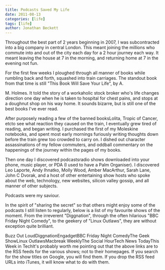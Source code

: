 ```yaml
---
title: Podcasts Saved My Life
date: 2011-08-13
categories: [life]
tags: [life]
author: Jonathan Beckett
---
```


Throughout the best part of 2 years beginning in 2007, I was subcontracted into a big company in central London. This meant joining the millions who commute into and out of the city each day for a 2 hour journey each way. It meant leaving the house at 7 in the morning, and returning home at 7 in the evening not fun.

For the first few weeks I ploughed through all manner of books while rumbling back and forth, squashed into train carriages. The standout book from that time is still "This Book Will Save Your Life", by A.

M. Holmes. It told the story of a workaholic stock broker who's life changes direction one day when he is taken to hospital for chest pains, and stops at a doughnut shop on his way home. It sounds bizarre, but is still one of the best books I've ever read.

After purposely reading a few of the banned booksLolita, Tropic of Cancer, etcto see what reaction they caused on the train, I eventually grew tired of reading, and began writing. I purchased the first of my Moleskine notebooks, and spent most early mornings furiously writing thoughts down before the train grew too crowded to carry on. I dished out character assassinations of my fellow commuters, and oddball commentary on the happenings of the journey within the pages of my books.

Then one day I discovered podcastsradio shows downloaded into your phone, music player, or PDA (I used to have a Palm Organiser). I discovered Leo Laporte, Andy Ihnatko, Molly Wood, Amber MacArthur, Sarah Lane, John C Dvorak, and a host of other entertaining show hosts who spoke about the web, technology, new websites, silicon valley gossip, and all manner of other subjects.

Podcasts were my saviour.

In the spirit of "sharing the secret" so that others might enjoy some of the podcasts I still listen to regularly, below is a list of my favourite shows of the moment. From the irreverent "Diggnation", through the often hilarious "BBC Friday Night Comedy", to the geekery of "Linux Outlaws", they are without exception quite brilliant.

Buzz Out LoudDiggnationEngadgetBBC Friday Night ComedyThe Geek ShowLinux OutlawsMacbreak WeeklyThe Social HourTech News TodayThis Week in TechIt's probably worth me pointing out that the above links are to the RSS feeds for the various shows; not to their homepages. If you search for the show titles on Google, you will find them. If you drop the RSS feed URLs into iTunes, it will know what to do with them.